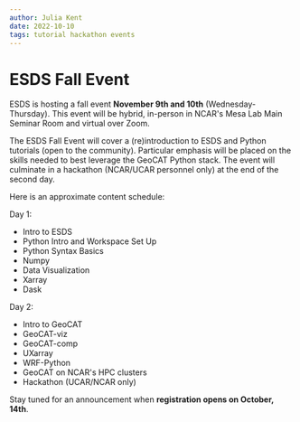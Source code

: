 ```yaml
---
author: Julia Kent
date: 2022-10-10
tags: tutorial hackathon events
---
```


# ESDS Fall Event

ESDS is hosting a fall event **November 9th and 10th** (Wednesday-Thursday). This event will be hybrid, in-person in NCAR's Mesa Lab Main Seminar Room and virtual over Zoom.

The ESDS Fall Event will cover a (re)introduction to ESDS and Python tutorials (open to the community). Particular emphasis will be placed on the skills needed to best leverage the GeoCAT Python stack. The event will culminate in a hackathon (NCAR/UCAR personnel only) at the end of the second day.

Here is an approximate content schedule:

Day 1:

- Intro to ESDS
- Python Intro and Workspace Set Up
- Python Syntax Basics
- Numpy
- Data Visualization
- Xarray
- Dask

Day 2:

- Intro to GeoCAT
- GeoCAT-viz
- GeoCAT-comp
- UXarray
- WRF-Python
- GeoCAT on NCAR's HPC clusters
- Hackathon (UCAR/NCAR only)

Stay tuned for an announcement when **registration opens on October, 14th**.
